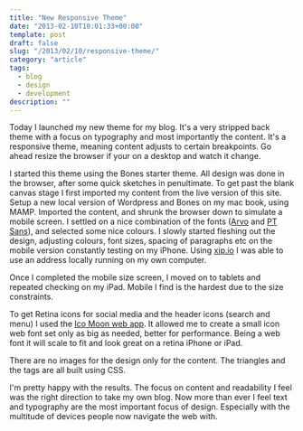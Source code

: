 ```yaml
---
title: "New Responsive Theme"
date: "2013-02-10T10:01:33+00:00"
template: post
draft: false
slug: "/2013/02/10/responsive-theme/"
category: "article"
tags:
  - blog
  - design
  - development
description: ""
---
```


Today I launched my new theme for my blog. It's a very stripped back theme with a focus on typography and most importantly the content. It's a responsive theme, meaning content adjusts to certain breakpoints. Go ahead resize the browser if your on a desktop and watch it change.

I started this theme using the Bones starter theme. All design was done in the browser, after some quick sketches in penultimate. To get past the blank canvas stage I first imported my content from the live version of this site. Setup a new local version of Wordpress and Bones on my mac book, using MAMP. Imported the content, and shrunk the browser down to simulate a mobile screen. I settled on a nice combination of the fonts ([Arvo](http://www.google.com/webfonts/specimen/Arvo) and [PT Sans](http://www.google.com/webfonts/specimen/PT+Sans)), and selected some nice colours. I slowly started fleshing out the design, adjusting colours, font sizes, spacing of paragraphs etc on the mobile version constantly testing on my iPhone. Using [xip.io](http://xip.io) I was able to use an address locally running on my own computer.

Once I completed the mobile size screen, I moved on to tablets and repeated checking on my iPad. Mobile I find is the hardest due to the size constraints.

To get Retina icons for social media and the header icons (search and menu) I used the [Ico Moon web app](http://icomoon.io/). It allowed me to create a small icon web font set only as big as needed, better for performance. Being a web font it will scale to fit and look great on a retina iPhone or iPad.

There are no images for the design only for the content. The triangles and the tags are all built using CSS.

I'm pretty happy with the results. The focus on content and readability I feel was the right direction to take my own blog. Now more than ever I feel text and typography are the most important focus of design. Especially with the multitude of devices people now navigate the web with.